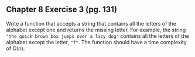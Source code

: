 ## Chapter 8 Exercise 3 (pg. 131)
Write a function that accepts a string that contains all the letters of the alphabet except one and returns the missing
letter. For example, the string `"the quick brown box jumps over a lazy dog"` contains all the letters of the alphabet
except the letter, `"f"`. The function should have a time complexity of $O(n)$.